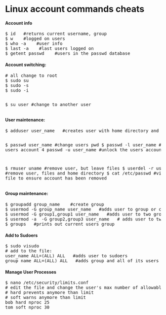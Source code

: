 Linux account commands cheats
=============================

<h4>Account info</h4>
<pre>
$ id   #returns current username, group
$ w    #logged on users
$ who -a    #user info
$ last -a    #last users logged on
$ getent passwd    #users in the passwd database
</pre>


<h4>Account switching:</h4>
<pre>
# all change to root
$ sudo su 
$ sudo -s
$ sudo -i

$ su user   #change to another user
</pre>

<h4>User maintenance:</h4>
<pre>
$ adduser user_name   #creates user with home directory and defaults

$ passwd user_name   #change users pwd
$ passwd -l user_name   #lock the users account
4 passwd -u user_name   #unlock the users account

$ rmuser  uname   #remove user, but leave files
$ userdel -r user_name   #remove user, files and home directory 
$ cat /etc/passwd    #view password file to ensure account has been removed
</pre>


<h4>Group maintenance:</h4>
<pre>
$ groupadd group_name    #create group
$ usermod -G group_name user_name   #adds user to group or changes current group
$ usermod -G group1,group1 user_name   #adds user to two groups
$ usermod -a  -G group2,group3 user_name   # adds user to two groups in addition to current group
$ groups   #prints out current users group
</pre>

<h4>Add to Sudoers</h4>
<pre>
$ sudo visudo
# add to the file:
user_name ALL=(ALL) ALL   #adds user to sudoers
group_name ALL=(ALL) ALL   #adds group and all of its users to sudoers
</pre>

<h4>Manage User Processes</h4>
<pre>
$ nano /etc/security/limits.conf
# edit the file and change the user's max number of allowable proceses
# hard prevents anymore than limit
# soft warns anymore than limit
bob hard nproc 25
tom soft nproc 30
</pre>
















